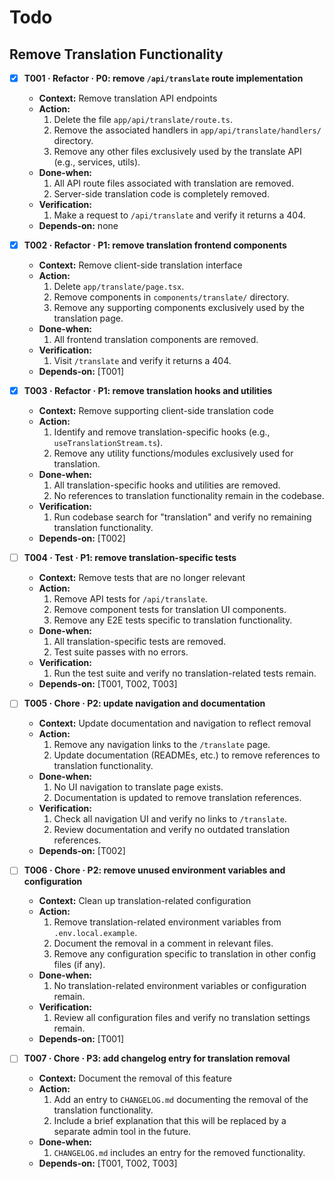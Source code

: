 # Todo

## Remove Translation Functionality

- [x] **T001 · Refactor · P0: remove `/api/translate` route implementation**

  - **Context:** Remove translation API endpoints
  - **Action:**
    1. Delete the file `app/api/translate/route.ts`.
    2. Remove the associated handlers in `app/api/translate/handlers/` directory.
    3. Remove any other files exclusively used by the translate API (e.g., services, utils).
  - **Done‑when:**
    1. All API route files associated with translation are removed.
    2. Server-side translation code is completely removed.
  - **Verification:**
    1. Make a request to `/api/translate` and verify it returns a 404.
  - **Depends‑on:** none

- [x] **T002 · Refactor · P1: remove translation frontend components**

  - **Context:** Remove client-side translation interface
  - **Action:**
    1. Delete `app/translate/page.tsx`.
    2. Remove components in `components/translate/` directory.
    3. Remove any supporting components exclusively used by the translation page.
  - **Done‑when:**
    1. All frontend translation components are removed.
  - **Verification:**
    1. Visit `/translate` and verify it returns a 404.
  - **Depends‑on:** [T001]

- [x] **T003 · Refactor · P1: remove translation hooks and utilities**

  - **Context:** Remove supporting client-side translation code
  - **Action:**
    1. Identify and remove translation-specific hooks (e.g., `useTranslationStream.ts`).
    2. Remove any utility functions/modules exclusively used for translation.
  - **Done‑when:**
    1. All translation-specific hooks and utilities are removed.
    2. No references to translation functionality remain in the codebase.
  - **Verification:**
    1. Run codebase search for "translation" and verify no remaining translation functionality.
  - **Depends‑on:** [T002]

- [ ] **T004 · Test · P1: remove translation-specific tests**

  - **Context:** Remove tests that are no longer relevant
  - **Action:**
    1. Remove API tests for `/api/translate`.
    2. Remove component tests for translation UI components.
    3. Remove any E2E tests specific to translation functionality.
  - **Done‑when:**
    1. All translation-specific tests are removed.
    2. Test suite passes with no errors.
  - **Verification:**
    1. Run the test suite and verify no translation-related tests remain.
  - **Depends‑on:** [T001, T002, T003]

- [ ] **T005 · Chore · P2: update navigation and documentation**

  - **Context:** Update documentation and navigation to reflect removal
  - **Action:**
    1. Remove any navigation links to the `/translate` page.
    2. Update documentation (READMEs, etc.) to remove references to translation functionality.
  - **Done‑when:**
    1. No UI navigation to translate page exists.
    2. Documentation is updated to remove translation references.
  - **Verification:**
    1. Check all navigation UI and verify no links to `/translate`.
    2. Review documentation and verify no outdated translation references.
  - **Depends‑on:** [T002]

- [ ] **T006 · Chore · P2: remove unused environment variables and configuration**

  - **Context:** Clean up translation-related configuration
  - **Action:**
    1. Remove translation-related environment variables from `.env.local.example`.
    2. Document the removal in a comment in relevant files.
    3. Remove any configuration specific to translation in other config files (if any).
  - **Done‑when:**
    1. No translation-related environment variables or configuration remain.
  - **Verification:**
    1. Review all configuration files and verify no translation settings remain.
  - **Depends‑on:** [T001]

- [ ] **T007 · Chore · P3: add changelog entry for translation removal**
  - **Context:** Document the removal of this feature
  - **Action:**
    1. Add an entry to `CHANGELOG.md` documenting the removal of the translation functionality.
    2. Include a brief explanation that this will be replaced by a separate admin tool in the future.
  - **Done‑when:**
    1. `CHANGELOG.md` includes an entry for the removed functionality.
  - **Depends‑on:** [T001, T002, T003]
